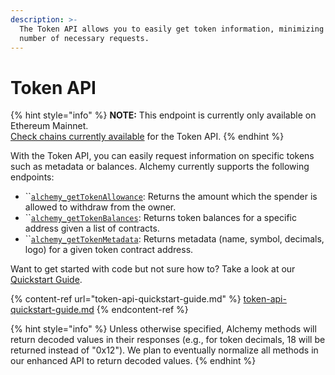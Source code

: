 ```yaml
---
description: >-
  The Token API allows you to easily get token information, minimizing the
  number of necessary requests.
---
```


# Token API

{% hint style="info" %}
**NOTE:** This endpoint is currently only available on Ethereum Mainnet.\
[Check chains currently available](https://docs.alchemy.com/alchemy/apis/feature-support-by-chain) for the Token API.
{% endhint %}

With the Token API, you can easily request information on specific tokens such as metadata or balances. Alchemy currently supports the following endpoints:&#x20;

* ``[`alchemy_getTokenAllowance`](alchemy\_gettokenallowance.md): Returns the amount which the spender is allowed to withdraw from the owner.
* ``[`alchemy_getTokenBalances`](alchemy\_gettokenbalances.md): Returns token balances for a specific address given a list of contracts.
* ``[`alchemy_getTokenMetadata`](alchemy\_gettokenmetadata.md): Returns metadata (name, symbol, decimals, logo) for a given token contract address.

Want to get started with code but not sure how to? Take a look at our [Quickstart Guide](token-api-quickstart-guide.md).

{% content-ref url="token-api-quickstart-guide.md" %}
[token-api-quickstart-guide.md](token-api-quickstart-guide.md)
{% endcontent-ref %}

{% hint style="info" %}
Unless otherwise specified, Alchemy methods will return decoded values in their responses (e.g., for token decimals, 18 will be returned instead of "0x12"). We plan to eventually normalize all methods in our enhanced API to return decoded values.
{% endhint %}
